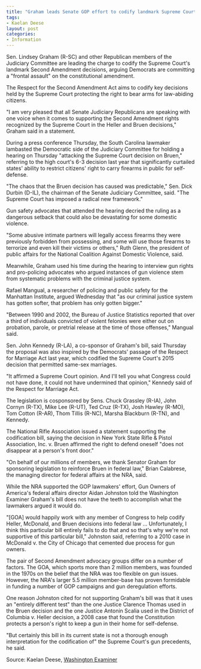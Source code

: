 ```yaml
---
title: "Graham leads Senate GOP effort to codify landmark Supreme Court gun decisions"
tags:
- Kaelan Deese
layout: post
categories:
- Information
---
```


Sen. Lindsey Graham (R-SC) and other Republican members of the Judiciary Committee are leading the charge to codify the Supreme Court's landmark Second Amendment decisions, arguing Democrats are committing a "frontal assault" on the constitutional amendment.

The Respect for the Second Amendment Act aims to codify key decisions held by the Supreme Court protecting the right to bear arms for law-abiding citizens.

"I am very pleased that all Senate Judiciary Republicans are speaking with one voice when it comes to supporting the Second Amendment rights recognized by the Supreme Court in the Heller and Bruen decisions," Graham said in a statement.

During a press conference Thursday, the South Carolina lawmaker lambasted the Democratic side of the Judiciary Committee for holding a hearing on Thursday "attacking the Supreme Court decision on Bruen," referring to the high court's 6-3 decision last year that significantly curtailed states' ability to restrict citizens' right to carry firearms in public for self-defense.

"The chaos that the Bruen decision has caused was predictable," Sen. Dick Durbin (D-IL), the chairman of the Senate Judiciary Committee, said. "The Supreme Court has imposed a radical new framework."

Gun safety advocates that attended the hearing decried the ruling as a dangerous setback that could also be devastating for some domestic violence.

"Some abusive intimate partners will legally access firearms they were previously forbidden from possessing, and some will use those firearms to terrorize and even kill their victims or others," Ruth Glenn, the president of public affairs for the National Coalition Against Domestic Violence, said.

Meanwhile, Graham used his time during the hearing to interview gun rights and pro-policing advocates who argued instances of gun violence stem from systematic problems with the criminal justice system.

Rafael Mangual, a researcher of policing and public safety for the Manhattan Institute, argued Wednesday that "as our criminal justice system has gotten softer, that problem has only gotten bigger."

"Between 1990 and 2002, the Bureau of Justice Statistics reported that over a third of individuals convicted of violent felonies were either out on probation, parole, or pretrial release at the time of those offenses," Mangual said.

Sen. John Kennedy (R-LA), a co-sponsor of Graham's bill, said Thursday the proposal was also inspired by the Democrats' passage of the Respect for Marriage Act last year, which codified the Supreme Court's 2015 decision that permitted same-sex marriages.

"It affirmed a Supreme Court opinion. And I'll tell you what Congress could not have done, it could not have undermined that opinion," Kennedy said of the Respect for Marriage Act.

The legislation is cosponsored by Sens. Chuck Grassley (R-IA), John Cornyn (R-TX), Mike Lee (R-UT), Ted Cruz (R-TX), Josh Hawley (R-MO), Tom Cotton (R-AR), Thom Tillis (R-NC), Marsha Blackburn (R-TN), and Kennedy.

The National Rifle Association issued a statement supporting the codification bill, saying the decision in New York State Rifle & Pistol Association, Inc. v. Bruen affirmed the right to defend oneself "does not disappear at a person's front door."

"On behalf of our millions of members, we thank Senator Graham for sponsoring legislation to reinforce Bruen in federal law," Brian Calabrese, the managing director for federal affairs at the NRA, said.

While the NRA supported the GOP lawmakers' effort, Gun Owners of America's federal affairs director Aidan Johnston told the Washington Examiner Graham's bill does not have the teeth to accomplish what the lawmakers argued it would do.

"\[GOA\] would happily work with any member of Congress to help codify Heller, McDonald, and Bruen decisions into federal law ... Unfortunately, I think this particular bill entirely fails to do that and so that's why we're not supportive of this particular bill," Johnston said, referring to a 2010 case in McDonald v. the City of Chicago that cemented due process for gun owners.

The pair of Second Amendment advocacy groups differ on a number of factors. The GOA, which sports more than 2 million members, was founded in the 1970s on the belief that the NRA was too flexible on gun issues. However, the NRA's larger 5.5 million member-base has proven formidable in funding a number of GOP campaigns and gun deregulation efforts.

One reason Johnston cited for not supporting Graham's bill was that it uses an "entirely different test" than the one Justice Clarence Thomas used in the Bruen decision and the one Justice Antonin Scalia used in the District of Columbia v. Heller decision, a 2008 case that found the Constitution protects a person's right to keep a gun in their home for self-defense.

"But certainly this bill in its current state is not a thorough enough interpretation for the codification of" the Supreme Court's gun precedents, he said.

Source: Kaelan Deese, [Washington Examiner](https://www.washingtonexaminer.com/policy/courts/graham-leads-effort-to-codify-landmark-scotus-gun-decisions)
